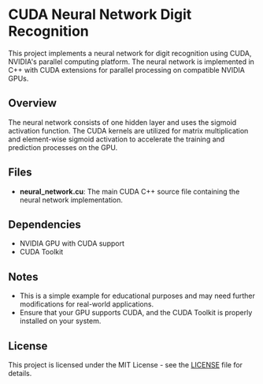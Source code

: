 # CUDA Neural Network Digit Recognition

This project implements a neural network for digit recognition using CUDA, NVIDIA's parallel computing platform. The neural network is implemented in C++ with CUDA extensions for parallel processing on compatible NVIDIA GPUs.

## Overview

The neural network consists of one hidden layer and uses the sigmoid activation function. The CUDA kernels are utilized for matrix multiplication and element-wise sigmoid activation to accelerate the training and prediction processes on the GPU.

## Files

- **neural_network.cu**: The main CUDA C++ source file containing the neural network implementation.

## Dependencies

- NVIDIA GPU with CUDA support
- CUDA Toolkit

## Notes

- This is a simple example for educational purposes and may need further modifications for real-world applications.
- Ensure that your GPU supports CUDA, and the CUDA Toolkit is properly installed on your system.

## License

This project is licensed under the MIT License - see the [LICENSE](LICENSE) file for details.
